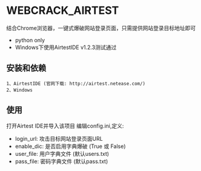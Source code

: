 WEBCRACK_AIRTEST
======

结合Chrome浏览器，一键式爆破网站登录页面，只需提供网站登录目标地址即可
* python only
* Windows下使用AirtestIDE v1.2.3测试通过

安装和依赖
-------------

	1、AirtestIDE (官网下载: http://airtest.netease.com/)
	2、Windows

    
使用
-------------

打开Airtest IDE并导入该项目
编辑config.ini,定义:
* login_url: 攻击目标网站登录页面URL
* enable_dic: 是否启用字典爆破 (True 或 False)
* user_file: 用户字典文件 (默认users.txt)
* pass_file: 密码字典文件 (默认pass.txt) 
